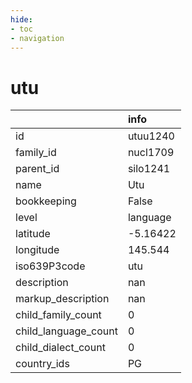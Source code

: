 ```yaml
---
hide:
- toc
- navigation
---
```

# utu
|                      | info     |
|:---------------------|:---------|
| id                   | utuu1240 |
| family_id            | nucl1709 |
| parent_id            | silo1241 |
| name                 | Utu      |
| bookkeeping          | False    |
| level                | language |
| latitude             | -5.16422 |
| longitude            | 145.544  |
| iso639P3code         | utu      |
| description          | nan      |
| markup_description   | nan      |
| child_family_count   | 0        |
| child_language_count | 0        |
| child_dialect_count  | 0        |
| country_ids          | PG       |